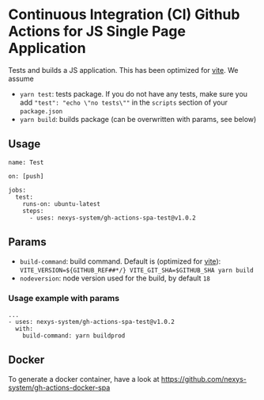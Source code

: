 # Continuous Integration (CI) Github Actions for JS Single Page Application

Tests and builds a JS application. This has been optimized for [vite](https://vitejs.dev/). We assume 

* `yarn test`: tests package. If you do not have any tests, make sure you add `"test": "echo \"no tests\""` in the `scripts` section of your `package.json`
* `yarn build`: builds package (can be overwritten with params, see below)

## Usage

```
name: Test

on: [push]

jobs:
  test:
    runs-on: ubuntu-latest
    steps:
      - uses: nexys-system/gh-actions-spa-test@v1.0.2
```

## Params

* `build-command`: build command. Default is (optimized for [vite](https://vitejs.dev/)): `VITE_VERSION=${GITHUB_REF##*/} VITE_GIT_SHA=$GITHUB_SHA yarn build`
* `nodeversion`: node version used for the build, by default `18`


### Usage example with params

```
...
- uses: nexys-system/gh-actions-spa-test@v1.0.2
  with:
    build-command: yarn buildprod
```

## Docker

To generate a docker container, have a look at https://github.com/nexys-system/gh-actions-docker-spa

